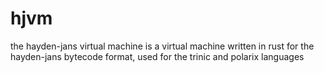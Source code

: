 # hjvm
the hayden-jans virtual machine is a virtual machine written in rust for the
hayden-jans bytecode format, used for the trinic and polarix languages

